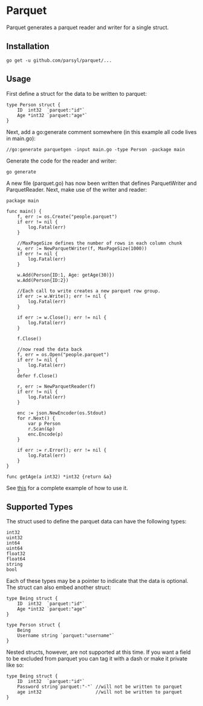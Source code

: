 # Parquet

Parquet generates a parquet reader and writer for a single struct.

## Installation

    go get -u github.com/parsyl/parquet/...

## Usage

First define a struct for the data to be written to parquet:

	type Person struct {
      	ID  int32  `parquet:"id"`
		Age *int32 `parquet:"age"`
	}

Next, add a go:generate comment somewhere (in this example all code lives
in main.go):

    //go:generate parquetgen -input main.go -type Person -package main

Generate the code for the reader and writer:

    go generate

A new file (parquet.go) has now been written that defines ParquetWriter
and ParquetReader.  Next, make use of the writer and reader:


	package main
    
    func main() {
    	f, err := os.Create("people.parquet")
    	if err != nil {
    		log.Fatal(err)
    	}    	

		//MaxPageSize defines the number of rows in each column chunk
    	w, err := NewParquetWriter(f, MaxPageSize(1000))
    	if err != nil {
    		log.Fatal(err)
    	}

    	w.Add(Person{ID:1, Age: getAge(30)})
        w.Add(Person{ID:2})

		//Each call to write creates a new parquet row group.
    	if err := w.Write(); err != nil {
    		log.Fatal(err)
    	}

    	if err := w.Close(); err != nil {
    		log.Fatal(err)
    	}

		f.Close()

		//now read the data back
    	f, err = os.Open("people.parquet")
    	if err != nil {
    		log.Fatal(err)
    	}
    	defer f.Close()

    	r, err := NewParquetReader(f)
    	if err != nil {
    		log.Fatal(err)
    	}

    	enc := json.NewEncoder(os.Stdout)
    	for r.Next() {
    		var p Person
    		r.Scan(&p)
    		enc.Encode(p)
    	}

    	if err := r.Error(); err != nil {
    		log.Fatal(err)
    	}
    }

	func getAge(a int32) *int32 {return &a}

See [this](./examples/people) for a complete example of how to use it.

## Supported Types

The struct used to define the parquet data can have the following types:

    int32
    uint32
    int64
    uint64
    float32
    float64
    string
    bool

Each of these types may be a pointer to indicate that the data is optional.  The
struct can also embed another struct:

	type Being struct {
      	ID  int32  `parquet:"id"`
		Age *int32 `parquet:"age"`
	}

	type Person struct {
    	Being
		Username string `parquet:"username"`
	}

Nested structs, however, are not supported at this time.  If you want a field to be
excluded from parquet you can tag it with a dash or make it private like so:

	type Being struct {
      	ID  int32  `parquet:"id"`
		Password string`parquet:"-"` //will not be written to parquet
        age int32                    //will not be written to parquet
	}

